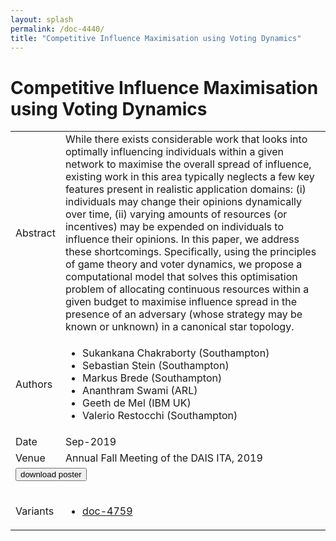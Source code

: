 ```yaml
---
layout: splash
permalink: /doc-4440/
title: "Competitive Influence Maximisation using Voting Dynamics"
---
```


# Competitive Influence Maximisation using Voting Dynamics

<table>
    <tbody>
    <tr>
        <td>Abstract</td>
        <td>While there exists considerable work that looks into optimally influencing individuals within a given network to maximise the overall spread of influence, existing work in this area typically neglects a few key features present in realistic application domains: (i) individuals may change their opinions dynamically over time, (ii) varying amounts of resources (or incentives) may be expended on individuals to influence their opinions. In this paper, we address these shortcomings. Specifically, using the principles of game theory and voter dynamics, we propose a computational model that solves this optimisation problem of allocating continuous resources within a given budget to maximise influence spread in the presence of an adversary (whose strategy may be known or unknown) in a canonical star topology.</td>
    </tr>
    <tr>
        <td>Authors</td>
        <td>
            <ul>
                <li>Sukankana Chakraborty (Southampton)</li>
                <li>Sebastian Stein (Southampton)</li>
                <li>Markus Brede (Southampton)</li>
                <li>Ananthram Swami (ARL)</li>
                <li>Geeth de Mel (IBM UK)</li>
                <li>Valerio Restocchi (Southampton)</li>
            </ul>
        </td>
    </tr>
    <tr>
        <td>Date</td>
        <td>Sep-2019</td>
    </tr>
    <tr>
        <td>Venue</td>
        <td>Annual Fall Meeting of the DAIS ITA, 2019</td>
    </tr>
        <tr>
            <td colspan="2">
                <form method="get" action="https://dais-ita.org/sites/default/files/3933_poster.pdf">
                    <button type="submit">download poster</button>
                </form>
            </td>
        </tr>
        <tr>
            <td>Variants</td>
            <td>
                <ul>
                    <li><a href="${varId}">doc-4759</a></li>
                </ul>
            </td>
        </tr>
    </tbody>
</table>

